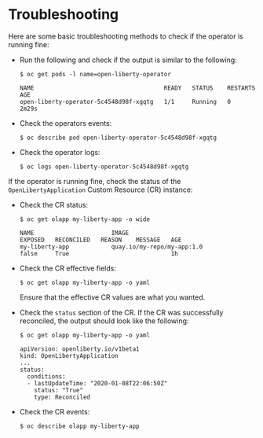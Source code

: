 # Troubleshooting

Here are some basic troubleshooting methods to check if the operator is running fine:

* Run the following and check if the output is similar to the following:

  ```console
  $ oc get pods -l name=open-liberty-operator

  NAME                                     READY   STATUS    RESTARTS   AGE
  open-liberty-operator-5c4548d98f-xgqtg   1/1     Running   0          2m29s
  ```

* Check the operators events:

  ```console
  $ oc describe pod open-liberty-operator-5c4548d98f-xgqtg
  ```

* Check the operator logs:

  ```console
  $ oc logs open-liberty-operator-5c4548d98f-xgqtg
  ```

If the operator is running fine, check the status of the `OpenLibertyApplication` Custom Resource (CR) instance:

* Check the CR status:

  ```console
  $ oc get olapp my-liberty-app -o wide

  NAME                      IMAGE                                                     EXPOSED   RECONCILED   REASON    MESSAGE   AGE
  my-liberty-app            quay.io/my-repo/my-app:1.0                                false     True                             1h
  ```

* Check the CR effective fields:

  ```console
  $ oc get olapp my-liberty-app -o yaml
  ```

  Ensure that the effective CR values are what you wanted.

* Check the `status` section of the CR. If the CR was successfully reconciled, the output should look like the following:

  ```console
  $ oc get olapp my-liberty-app -o yaml

  apiVersion: openliberty.io/v1beta1
  kind: OpenLibertyApplication
  ...
  status:
    conditions:
    - lastUpdateTime: "2020-01-08T22:06:50Z"
      status: "True"
      type: Reconciled
  ```

* Check the CR events:

  ```console
  $ oc describe olapp my-liberty-app
  ```